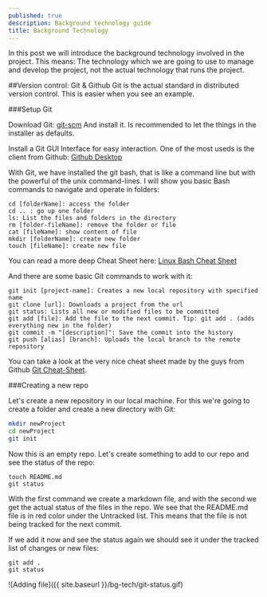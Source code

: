 ```yaml
---
published: true
description: Background technology guide
title: Background Technology
---
```




In this post we will introduce the background technology involved in the project. This means: The technology which we are going to use to manage and develop the project, not the actual technology that runs the project.

##Version control: Git & Github
Git is the actual standard in distributed version control. This is easier when you see an example.


###Setup Git

Download Git: [git-scm](http://git-scm.com/)
And install it. Is recommended to let the things in the installer as defaults.

Install a Git GUI Interface for easy interaction. One of the most useds is the client from Github: [Github Desktop](https://desktop.github.com/)

With Git, we have installed the git bash, that is like a command line but with the powerful of the unix command-lines. I will show you basic Bash commands to navigate and operate in folders:

    cd [folderName]: access the folder
    cd .. : go up one folder
    ls: List the files and folders in the directory
    rm [folder-fileName]: remove the folder or file
    cat [fileName]: show content of file
    mkdir [folderName]: create new folder
    touch [fileName]: create new file

You can read a more deep Cheat Sheet here: [Linux Bash Cheat Sheet](https://docs.google.com/viewer?url=http%3A%2F%2Fcli.learncodethehardway.org%2Fbash_cheat_sheet.pdf)
    
And there are some basic Git commands to work with it:

	git init [project-name]: Creates a new local repository with specified name
    git clone [url]: Downloads a project from the url
    git status: Lists all new or modified files to be committed
    git add [file]: Add the file to the next commit. Tip: git add . (adds everything new in the folder)
    git commit -m "[description]": Save the commit into the history
    git push [alias] [branch]: Uploads the local branch to the remote repository
   
You can take a look at the very nice cheat sheet made by the guys from Github [Git Cheat-Sheet](https://training.github.com/kit/downloads/github-git-cheat-sheet.pdf).


###Creating a new repo

Let's create a new repository in our local machine. For this we're going to create a folder and create a new directory with Git:

```bash	
mkdir newProject
cd newProject
git init
```

Now this is an empty repo. Let's create something to add to our repo and see the status of the repo:

	touch README.md 
	git status

With the first command we create a markdown file, and with the second we get the actual status of the files in the repo. We see that the README.md file is in red color under the Untracked list. This means that the file is not being tracked for the next commit. 

If we add it now and see the status again we should see it under the tracked list of changes or new files:

	git add .
    git status

![Adding file]({{ site.baseurl }}/bg-tech/git-status.gif)


